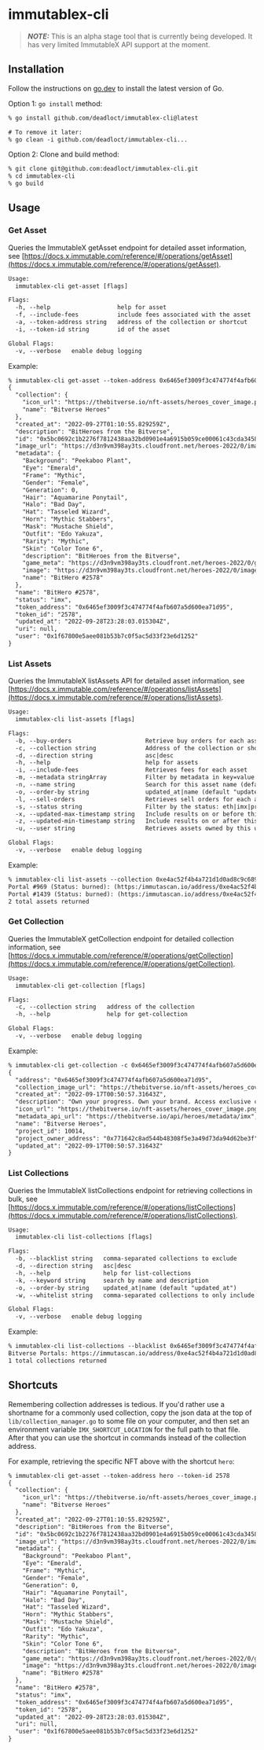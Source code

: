 # immutablex-cli

> **_NOTE:_**  This is an alpha stage tool that is currently being developed. It has very limited ImmutableX API support at the moment.

## Installation

Follow the instructions on [go.dev](https://go.dev/) to install the latest version of Go.

Option 1: `go install` method:

```txt
% go install github.com/deadloct/immutablex-cli@latest

# To remove it later:
% go clean -i github.com/deadloct/immutablex-cli...
```

Option 2: Clone and build method:

```txt
% git clone git@github.com:deadloct/immutablex-cli.git
% cd immutablex-cli
% go build
```

## Usage

### Get Asset

Queries the ImmutableX getAsset endpoint for detailed asset information, see [https://docs.x.immutable.com/reference/#/operations/getAsset](https://docs.x.immutable.com/reference/#/operations/getAsset).

```txt
Usage:
  immutablex-cli get-asset [flags]

Flags:
  -h, --help                   help for asset
  -f, --include-fees           include fees associated with the asset
  -a, --token-address string   address of the collection or shortcut
  -i, --token-id string        id of the asset

Global Flags:
  -v, --verbose   enable debug logging
```

Example:

```txt
% immutablex-cli get-asset --token-address 0x6465ef3009f3c474774f4afb607a5d600ea71d95 --token-id 2578
{
  "collection": {
    "icon_url": "https://thebitverse.io/nft-assets/heroes_cover_image.png",
    "name": "Bitverse Heroes"
  },
  "created_at": "2022-09-27T01:10:55.829259Z",
  "description": "BitHeroes from the Bitverse",
  "id": "0x5bc0692c1b2276f7812438aa32bd0901e4a6915b059ce00061c43cda3458b2b5",
  "image_url": "https://d3n9vm398ay3ts.cloudfront.net/heroes-2022/0/images/hero-2578.gif",
  "metadata": {
    "Background": "Peekaboo Plant",
    "Eye": "Emerald",
    "Frame": "Mythic",
    "Gender": "Female",
    "Generation": 0,
    "Hair": "Aquamarine Ponytail",
    "Halo": "Bad Day",
    "Hat": "Tasseled Wizard",
    "Horn": "Mythic Stabbers",
    "Mask": "Mustache Shield",
    "Outfit": "Edo Yakuza",
    "Rarity": "Mythic",
    "Skin": "Color Tone 6",
    "description": "BitHeroes from the Bitverse",
    "game_meta": "https://d3n9vm398ay3ts.cloudfront.net/heroes-2022/0/game_meta/hero-2578.json",
    "image": "https://d3n9vm398ay3ts.cloudfront.net/heroes-2022/0/images/hero-2578.gif",
    "name": "BitHero #2578"
  },
  "name": "BitHero #2578",
  "status": "imx",
  "token_address": "0x6465ef3009f3c474774f4afb607a5d600ea71d95",
  "token_id": "2578",
  "updated_at": "2022-09-28T23:28:03.015304Z",
  "uri": null,
  "user": "0x1f67800e5aee081b53b7c0f5ac5d33f23e6d1252"
}
```

### List Assets

Queries the ImmutableX listAssets API for detailed asset information, see [https://docs.x.immutable.com/reference/#/operations/listAssets](https://docs.x.immutable.com/reference/#/operations/listAssets).

```txt
Usage:
  immutablex-cli list-assets [flags]

Flags:
  -b, --buy-orders                     Retrieve buy orders for each asset
  -c, --collection string              Address of the collection or shortcut
  -d, --direction string               asc|desc
  -h, --help                           help for assets
  -i, --include-fees                   Retrieves fees for each asset
  -m, --metadata stringArray           Filter by metadata in key=value format (repeatable). For example "immutable-cli assets -m Rarity=Mythic -m Generation=0. Note that metadata keys and values are case sensitive.
  -n, --name string                    Search for this asset name (default "desc")
  -o, --order-by string                updated_at|name (default "updated_at")
  -l, --sell-orders                    Retrieves sell orders for each asset
  -s, --status string                  Filter by the status: eth|imx|preparing_withdrawal|withdrawable|burned
  -x, --updated-max-timestamp string   Include results on or before this time in ISO 8601 UTC format
  -z, --updated-min-timestamp string   Include results on or after this time in ISO 8601 UTC format
  -u, --user string                    Retrieves assets owned by this user/wallet address

Global Flags:
  -v, --verbose   enable debug logging
```

Example:

```txt
% immutablex-cli list-assets --collection 0xe4ac52f4b4a721d1d0ad8c9c689df401c2db7291 --updated-min-timestamp=2022-12-23T00:00:00Z --metadata Generation=0
Portal #969 (Status: burned): (https:/immutascan.io/address/0xe4ac52f4b4a721d1d0ad8c9c689df401c2db7291/969)
Portal #1439 (Status: burned): (https:/immutascan.io/address/0xe4ac52f4b4a721d1d0ad8c9c689df401c2db7291/1439)
2 total assets returned
```

### Get Collection

Queries the ImmutableX getCollection endpoint for detailed collection information, see [https://docs.x.immutable.com/reference/#/operations/getCollection](https://docs.x.immutable.com/reference/#/operations/getCollection).

```txt
Usage:
  immutablex-cli get-collection [flags]

Flags:
  -c, --collection string   address of the collection
  -h, --help                help for get-collection

Global Flags:
  -v, --verbose   enable debug logging
```

Example:

```txt
% immutablex-cli get-collection -c 0x6465ef3009f3c474774f4afb607a5d600ea71d95
{
  "address": "0x6465ef3009f3c474774f4afb607a5d600ea71d95",
  "collection_image_url": "https://thebitverse.io/nft-assets/heroes_cover_image.png",
  "created_at": "2022-09-17T00:50:57.31643Z",
  "description": "Own your progress. Own your brand. Access exclusive content. Bitverse Heroes are your key to the exciting Bitverse.",
  "icon_url": "https://thebitverse.io/nft-assets/heroes_cover_image.png",
  "metadata_api_url": "https://thebitverse.io/api/heroes/metadata/imx",
  "name": "Bitverse Heroes",
  "project_id": 10014,
  "project_owner_address": "0x771642c8ad544b48308f5e3a49d73da94d62be3f",
  "updated_at": "2022-09-17T00:50:57.31643Z"
}
```

### List Collections

Queries the ImmutableX listCollections endpoint for retrieving collections in bulk, see [https://docs.x.immutable.com/reference/#/operations/listCollections](https://docs.x.immutable.com/reference/#/operations/listCollections).

```txt
Usage:
  immutablex-cli list-collections [flags]

Flags:
  -b, --blacklist string   comma-separated collections to exclude
  -d, --direction string   asc|desc
  -h, --help               help for list-collections
  -k, --keyword string     search by name and description
  -o, --order-by string    updated_at|name (default "updated_at")
  -w, --whitelist string   comma-separated collections to only include

Global Flags:
  -v, --verbose   enable debug logging
```

Example:

```txt
% immutablex-cli list-collections --blacklist 0x6465ef3009f3c474774f4afb607a5d600ea71d95 --keyword bitverse
Bitverse Portals: https://immutascan.io/address/0xe4ac52f4b4a721d1d0ad8c9c689df401c2db7291
1 total collections returned
```

## Shortcuts

Remembering collection addresses is tedious. If you'd rather use a shortname for a commonly used collection, copy the json data at the top of `lib/collection_manager.go` to some file on your computer, and then set an environment variable `IMX_SHORTCUT_LOCATION` for the full path to that file. After that you can use the shortcut in commands instead of the collection address.

For example, retrieving the specific NFT above with the shortcut `hero`:

```txt
% immutablex-cli get-asset --token-address hero --token-id 2578
{
  "collection": {
    "icon_url": "https://thebitverse.io/nft-assets/heroes_cover_image.png",
    "name": "Bitverse Heroes"
  },
  "created_at": "2022-09-27T01:10:55.829259Z",
  "description": "BitHeroes from the Bitverse",
  "id": "0x5bc0692c1b2276f7812438aa32bd0901e4a6915b059ce00061c43cda3458b2b5",
  "image_url": "https://d3n9vm398ay3ts.cloudfront.net/heroes-2022/0/images/hero-2578.gif",
  "metadata": {
    "Background": "Peekaboo Plant",
    "Eye": "Emerald",
    "Frame": "Mythic",
    "Gender": "Female",
    "Generation": 0,
    "Hair": "Aquamarine Ponytail",
    "Halo": "Bad Day",
    "Hat": "Tasseled Wizard",
    "Horn": "Mythic Stabbers",
    "Mask": "Mustache Shield",
    "Outfit": "Edo Yakuza",
    "Rarity": "Mythic",
    "Skin": "Color Tone 6",
    "description": "BitHeroes from the Bitverse",
    "game_meta": "https://d3n9vm398ay3ts.cloudfront.net/heroes-2022/0/game_meta/hero-2578.json",
    "image": "https://d3n9vm398ay3ts.cloudfront.net/heroes-2022/0/images/hero-2578.gif",
    "name": "BitHero #2578"
  },
  "name": "BitHero #2578",
  "status": "imx",
  "token_address": "0x6465ef3009f3c474774f4afb607a5d600ea71d95",
  "token_id": "2578",
  "updated_at": "2022-09-28T23:28:03.015304Z",
  "uri": null,
  "user": "0x1f67800e5aee081b53b7c0f5ac5d33f23e6d1252"
}
```

